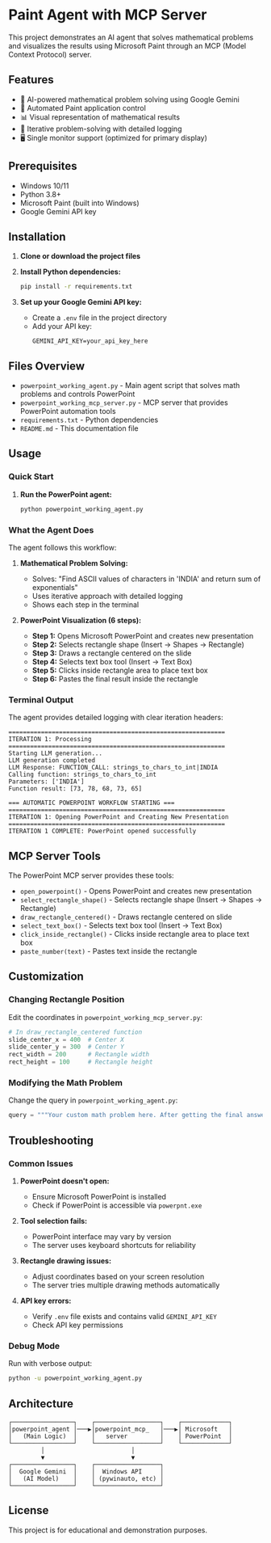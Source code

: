 # Paint Agent with MCP Server

This project demonstrates an AI agent that solves mathematical problems and visualizes the results using Microsoft Paint through an MCP (Model Context Protocol) server.

## Features

- 🤖 AI-powered mathematical problem solving using Google Gemini
- 🎨 Automated Paint application control
- 📊 Visual representation of mathematical results
- 🔄 Iterative problem-solving with detailed logging
- 🖥️ Single monitor support (optimized for primary display)

## Prerequisites

- Windows 10/11
- Python 3.8+
- Microsoft Paint (built into Windows)
- Google Gemini API key

## Installation

1. **Clone or download the project files**

2. **Install Python dependencies:**
   ```bash
   pip install -r requirements.txt
   ```

3. **Set up your Google Gemini API key:**
   - Create a `.env` file in the project directory
   - Add your API key:
     ```
     GEMINI_API_KEY=your_api_key_here
     ```

## Files Overview

- `powerpoint_working_agent.py` - Main agent script that solves math problems and controls PowerPoint
- `powerpoint_working_mcp_server.py` - MCP server that provides PowerPoint automation tools
- `requirements.txt` - Python dependencies
- `README.md` - This documentation file

## Usage

### Quick Start

1. **Run the PowerPoint agent:**
   ```bash
   python powerpoint_working_agent.py
   ```

### What the Agent Does

The agent follows this workflow:

1. **Mathematical Problem Solving:**
   - Solves: "Find ASCII values of characters in 'INDIA' and return sum of exponentials"
   - Uses iterative approach with detailed logging
   - Shows each step in the terminal

2. **PowerPoint Visualization (6 steps):**
   - **Step 1:** Opens Microsoft PowerPoint and creates new presentation
   - **Step 2:** Selects rectangle shape (Insert → Shapes → Rectangle)
   - **Step 3:** Draws a rectangle centered on the slide
   - **Step 4:** Selects text box tool (Insert → Text Box)
   - **Step 5:** Clicks inside rectangle area to place text box
   - **Step 6:** Pastes the final result inside the rectangle

### Terminal Output

The agent provides detailed logging with clear iteration headers:

```
============================================================
ITERATION 1: Processing
============================================================
Starting LLM generation...
LLM generation completed
LLM Response: FUNCTION_CALL: strings_to_chars_to_int|INDIA
Calling function: strings_to_chars_to_int
Parameters: ['INDIA']
Function result: [73, 78, 68, 73, 65]

=== AUTOMATIC POWERPOINT WORKFLOW STARTING ===
============================================================
ITERATION 1: Opening PowerPoint and Creating New Presentation
============================================================
ITERATION 1 COMPLETE: PowerPoint opened successfully
```

## MCP Server Tools

The PowerPoint MCP server provides these tools:

- `open_powerpoint()` - Opens PowerPoint and creates new presentation
- `select_rectangle_shape()` - Selects rectangle shape (Insert → Shapes → Rectangle)
- `draw_rectangle_centered()` - Draws rectangle centered on slide
- `select_text_box()` - Selects text box tool (Insert → Text Box)
- `click_inside_rectangle()` - Clicks inside rectangle area to place text box
- `paste_number(text)` - Pastes text inside the rectangle

## Customization

### Changing Rectangle Position
Edit the coordinates in `powerpoint_working_mcp_server.py`:
```python
# In draw_rectangle_centered function
slide_center_x = 400  # Center X
slide_center_y = 300  # Center Y
rect_width = 200      # Rectangle width
rect_height = 100     # Rectangle height
```

### Modifying the Math Problem
Change the query in `powerpoint_working_agent.py`:
```python
query = """Your custom math problem here. After getting the final answer, open PowerPoint, draw a rectangle, and write the result inside it."""
```

## Troubleshooting

### Common Issues

1. **PowerPoint doesn't open:**
   - Ensure Microsoft PowerPoint is installed
   - Check if PowerPoint is accessible via `powerpnt.exe`

2. **Tool selection fails:**
   - PowerPoint interface may vary by version
   - The server uses keyboard shortcuts for reliability

3. **Rectangle drawing issues:**
   - Adjust coordinates based on your screen resolution
   - The server tries multiple drawing methods automatically

4. **API key errors:**
   - Verify `.env` file exists and contains valid `GEMINI_API_KEY`
   - Check API key permissions

### Debug Mode

Run with verbose output:
```bash
python -u powerpoint_working_agent.py
```

## Architecture

```
┌─────────────────┐    ┌──────────────────┐    ┌─────────────┐
│powerpoint_agent │───▶│powerpoint_mcp_   │───▶│ Microsoft   │
│   (Main Logic)  │    │   server         │    │ PowerPoint  │
└─────────────────┘    └──────────────────┘    └─────────────┘
         │                        │
         ▼                        ▼
┌─────────────────┐    ┌──────────────────┐
│  Google Gemini  │    │  Windows API     │
│   (AI Model)    │    │ (pywinauto, etc) │
└─────────────────┘    └──────────────────┘
```

## License

This project is for educational and demonstration purposes.
